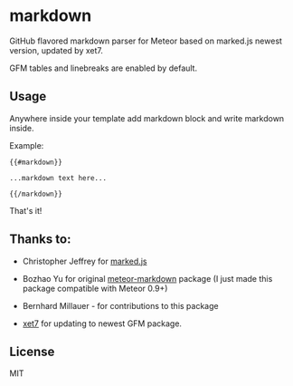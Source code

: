 markdown
========

GitHub flavored markdown parser for Meteor based on marked.js newest version, updated by xet7.

GFM tables and linebreaks are enabled by default.


Usage
-----

Anywhere inside your template add markdown block and write markdown inside.

Example:

```
{{#markdown}}

...markdown text here...

{{/markdown}}
```

That's it!


Thanks to:
----------

- Christopher Jeffrey for <a href="https://github.com/chjj/marked" target="_blank">marked.js</a>

- Bozhao Yu for original <a href="https://github.com/yubozhao/meteor-markdown" target="_blank">meteor-markdown</a> package (I just made this package compatible with Meteor 0.9+)

- Bernhard Millauer - for contributions to this package

- <a href="https://github.com/xet7">xet7</a> for updating to newest GFM package.

License
-------
MIT

